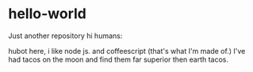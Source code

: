 # hello-world
Just another repository
hi humans:

hubot here, i like node js. and coffeescript (that's what I'm made of.)
I've had tacos on the moon and find them far superior then earth tacos.
